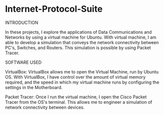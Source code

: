 # Internet-Protocol-Suite

INTRODUCTION

In these projects, I explore the applications of Data Communications and Networks by using a virtual machine for Ubuntu. With virtual machine, I am able to develop a simulation that conveys the network connectivity between PC's, Switches, and Routers. This simulation is possible by using Packet Tracer. 

SOFTWARE USED

VirtualBox: VirtualBox allows me to open the Virtual Machine, run by Ubuntu OS. With VirtualBox, I have control over the amount of virtual memory required, and the speed in which my virtual machine runs by configuring the settings in the Motherboard. 

Packet Tracer: Once I run the virtual machine, I open the Cisco Packet Tracer from the OS's terminal. This allows me to engineer a simulation of network connectivity between devices.  
